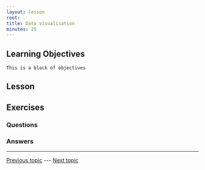 ```yaml
---
layout: lesson
root: .
title: Data visualisation
minutes: 25
---
```


<!-- rename file with the lesson name replacing template -->

## Learning Objectives 

    This is a block of objectives


## Lesson 


## Exercises

### Questions

### Answers



---

[Previous topic]() --- [Next topic]()


